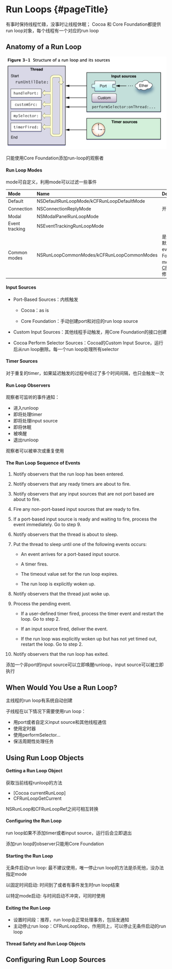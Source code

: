 # Run Loops {#pageTitle}

有事时保持线程忙碌，没事时让线程休眠； Cocoa 和 Core Foundation都提供run loop对象，每个线程有一个对应的run loop

## Anatomy of a Run Loop

![](/assets/import.png)

只能使用Core Foundation添加run-loop的观察者

#### Run Loop Modes

mode可自定义，利用mode可以过滤一些事件

| Mode | Name | Description |
| :--- | :--- | :--- |
| Default | NSDefaultRunLoopMode/kCFRunLoopDefaultMode |  |
| Connection | NSConnectionReplyMode | 开发者基本不用 |
| Modal | NSModalPanelRunLoopMode |  |
| Event tracking | NSEventTrackingRunLoopMode |  |
| Common modes | NSRunLoopCommonModes/kCFRunLoopCommonModes | 是一组可配置modes。Cocoa中默认包含default、modal和event tracking modes；Core Foundation默认只包含default mode，可通过[CFRunLoopAddCommonMode](https://developer.apple.com/documentation/corefoundation/1542137-cfrunloopaddcommonmode)修改 |

#### Input Sources

* Port-Based Sources：内核触发

  * Cocoa：as is

  * Core Foundation：手动创建port和对应的run loop source

* Custom Input Sources：其他线程手动触发，用Core Foundation的接口创建

* Cocoa Perform Selector Sources：Cocoa的Custom Input Source，运行后从run loop删除。每一个run loop处理所有selector

#### Timer Sources

对于重复的timer，如果延迟触发的过程中经过了多个时间间隔，也只会触发一次

#### Run Loop Observers

观察者可监听的事件通知：

* 进入runloop
* 即将处理timer
* 即将处理input source
* 即将休眠
* 被唤醒
* 退出runloop

观察者可以被单次或重复使用

#### The Run Loop Sequence of Events

1. Notify observers that the run loop has been entered.

2. Notify observers that any ready timers are about to fire.

3. Notify observers that any input sources that are not port based are about to fire.

4. Fire any non-port-based input sources that are ready to fire.

5. If a port-based input source is ready and waiting to fire, process the event immediately. Go to step 9.

6. Notify observers that the thread is about to sleep.

7. Put the thread to sleep until one of the following events occurs:

   * An event arrives for a port-based input source.

   * A timer fires.

   * The timeout value set for the run loop expires.

   * The run loop is explicitly woken up.

8. Notify observers that the thread just woke up.

9. Process the pending event.

   * If a user-defined timer fired, process the timer event and restart the loop. Go to step 2.

   * If an input source fired, deliver the event.

   * If the run loop was explicitly woken up but has not yet timed out, restart the loop. Go to step 2.

10. Notify observers that the run loop has exited.

添加一个非port的input source可以立即唤醒runloop，input source可以被立即执行

## When Would You Use a Run Loop?

主线程的run loop有系统自动创建

子线程在以下情况下需要使用run loop：

* 用port或者自定义input source和其他线程通信
* 使用定时器
* 使用performSelector…
* 保活周期性处理任务

## Using Run Loop Objects

#### Getting a Run Loop Object

获取当前线程runloop的方法

* \[Cocoa currentRunLoop\]
* CFRunLoopGetCurrent

NSRunLoop和CFRunLoopRef之间可相互转换

#### Configuring the Run Loop

run loop如果不添加timer或者input source，运行后会立即退出

添加run loop的observer只能用Core Foundation

#### Starting the Run Loop

无条件启动run loop: 最不建议使用，唯一停止run loop的方法是杀死他，没办法指定mode

以固定时间启动: 时间到了或者有事件发生时run loop结束

以特定mode启动: 与时间启动不冲突，可同时使用

#### Exiting the Run Loop

* 设置时间段：推荐，run loop会正常处理事务，包括发通知
* 主动停止run loop：CFRunLoopStop，作用同上，可以停止无条件启动的run loop

#### Thread Safety and Run Loop Objects

## Configuring Run Loop Sources



